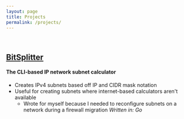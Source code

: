 ```yaml
---
layout: page
title: Projects
permalink: /projects/
---
```


<br/>

## [BitSplitter](https://github.com/justinsautter/bitsplitter)
#### The CLI-based IP network subnet calculator
- Creates IPv4 subnets based off IP and CIDR mask notation
- Useful for creating subnets where internet-based calculators aren't available
    - Wrote for myself because I needed to reconfigure subnets on a network during a firewall migration
_Written in: Go_